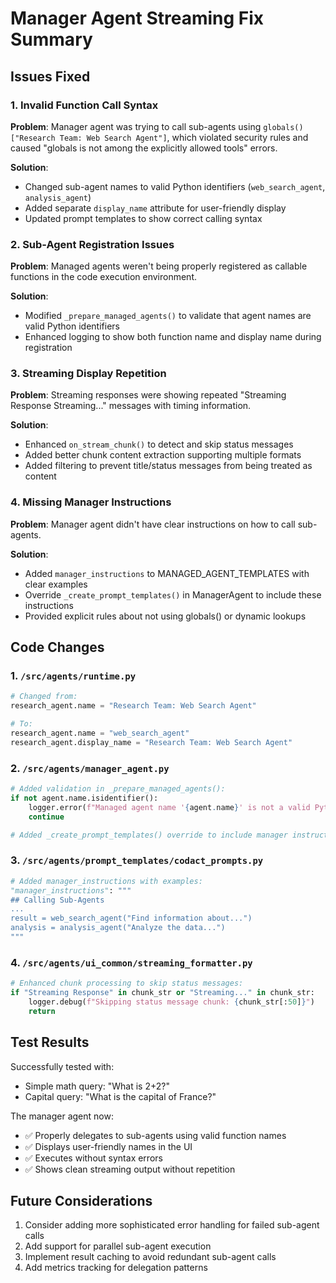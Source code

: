 # Manager Agent Streaming Fix Summary

## Issues Fixed

### 1. Invalid Function Call Syntax
**Problem**: Manager agent was trying to call sub-agents using `globals()["Research Team: Web Search Agent"]`, which violated security rules and caused "globals is not among the explicitly allowed tools" errors.

**Solution**: 
- Changed sub-agent names to valid Python identifiers (`web_search_agent`, `analysis_agent`)
- Added separate `display_name` attribute for user-friendly display
- Updated prompt templates to show correct calling syntax

### 2. Sub-Agent Registration Issues
**Problem**: Managed agents weren't being properly registered as callable functions in the code execution environment.

**Solution**:
- Modified `_prepare_managed_agents()` to validate that agent names are valid Python identifiers
- Enhanced logging to show both function name and display name during registration

### 3. Streaming Display Repetition
**Problem**: Streaming responses were showing repeated "Streaming Response Streaming..." messages with timing information.

**Solution**:
- Enhanced `on_stream_chunk()` to detect and skip status messages
- Added better chunk content extraction supporting multiple formats
- Added filtering to prevent title/status messages from being treated as content

### 4. Missing Manager Instructions
**Problem**: Manager agent didn't have clear instructions on how to call sub-agents.

**Solution**:
- Added `manager_instructions` to MANAGED_AGENT_TEMPLATES with clear examples
- Override `_create_prompt_templates()` in ManagerAgent to include these instructions
- Provided explicit rules about not using globals() or dynamic lookups

## Code Changes

### 1. `/src/agents/runtime.py`
```python
# Changed from:
research_agent.name = "Research Team: Web Search Agent"

# To:
research_agent.name = "web_search_agent"
research_agent.display_name = "Research Team: Web Search Agent"
```

### 2. `/src/agents/manager_agent.py`
```python
# Added validation in _prepare_managed_agents():
if not agent.name.isidentifier():
    logger.error(f"Managed agent name '{agent.name}' is not a valid Python identifier")
    continue

# Added _create_prompt_templates() override to include manager instructions
```

### 3. `/src/agents/prompt_templates/codact_prompts.py`
```python
# Added manager_instructions with examples:
"manager_instructions": """
## Calling Sub-Agents
...
result = web_search_agent("Find information about...")
analysis = analysis_agent("Analyze the data...")
"""
```

### 4. `/src/agents/ui_common/streaming_formatter.py`
```python
# Enhanced chunk processing to skip status messages:
if "Streaming Response" in chunk_str or "Streaming..." in chunk_str:
    logger.debug(f"Skipping status message chunk: {chunk_str[:50]}")
    return
```

## Test Results

Successfully tested with:
- Simple math query: "What is 2+2?"
- Capital query: "What is the capital of France?"

The manager agent now:
- ✅ Properly delegates to sub-agents using valid function names
- ✅ Displays user-friendly names in the UI
- ✅ Executes without syntax errors
- ✅ Shows clean streaming output without repetition

## Future Considerations

1. Consider adding more sophisticated error handling for failed sub-agent calls
2. Add support for parallel sub-agent execution
3. Implement result caching to avoid redundant sub-agent calls
4. Add metrics tracking for delegation patterns